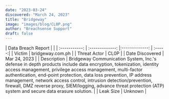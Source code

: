 ```yaml
---
date: "2023-03-24"
discovered: "March 24, 2023"
title: "Bridgeway"
image: "images/blog/CL0P.png"
author: "Breachsense Support"
draft: false
---
```


| Data Breach Report           |              | 
| :-----------: | :-------------:     |:-------------:    | :-----:|
| Victim      |  bridgeway.com.ph     | 
| Threat Actor      | CL0P      | 
| Date Discovered      | Mar 24, 2023      | 
| Description      | Bridgeway Communication System, Inc.'s defense in depth products include data encryption, tokenization, identity access management, privilege access management, multi-factor authentication, end-point protection, data loss prevention, IP address management, network access control, intrusion detection/prevention, firewall, DMZ reverse proxy, SIEM/logging, advance threat protection (ATP) system and secure data erasure solution.      | 
| Leak Size      | Unknown      | 

